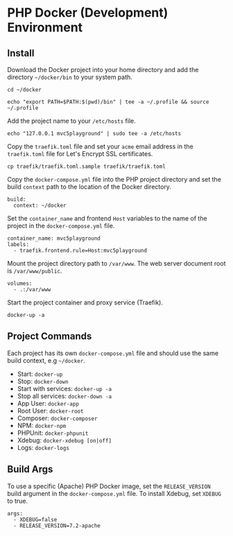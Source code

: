 # PHP Docker (Development) Environment

## Install
Download the Docker project into your home directory and add the directory `~/docker/bin` to your system path. 
```
cd ~/docker
```
```
echo "export PATH=$PATH:$(pwd)/bin" | tee -a ~/.profile && source ~/.profile
```
Add the project name to your `/etc/hosts` file.
```
echo "127.0.0.1 mvc5playground" | sudo tee -a /etc/hosts
```
Copy the `traefik.toml` file and set your `acme` email address in the `traefik.toml` file for Let's Encrypt SSL certificates. 
```
cp traefik/traefik.toml.sample traefik/traefik.toml
```
Copy the `docker-compose.yml` file into the PHP project directory and set the build `context` path to the location of the Docker directory.
```
build:
  context: ~/docker
```
Set the `container_name` and frontend `Host` variables to the name of the project in the `docker-compose.yml` file.
```
container_name: mvc5playground
labels:
  - traefik.frontend.rule=Host:mvc5playground
```
Mount the project directory path to `/var/www`. The web server document root is `/var/www/public`.
```
volumes:
  - .:/var/www
```
Start the project container and proxy service (Traefik).
```
docker-up -a
```

## Project Commands
Each project has its own `docker-compose.yml` file and should use the same build context, e.g `~/docker`.
- Start: `docker-up`
- Stop: `docker-down`
- Start with services: `docker-up -a`   
- Stop all services: `docker-down -a`
- App User: `docker-app`
- Root User: `docker-root`
- Composer: `docker-composer`
- NPM: `docker-npm`
- PHPUnit: `docker-phpunit`
- Xdebug: `docker-xdebug [on|off]`
- Logs: `docker-logs`

## Build Args
To use a specific (Apache) PHP Docker image, set the `RELEASE_VERSION` build argument in the `docker-compose.yml` file. To install Xdebug, set `XDEBUG` to true.
```
args:
  - XDEBUG=false
  - RELEASE_VERSION=7.2-apache
```
